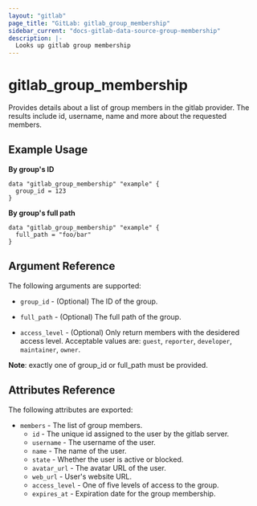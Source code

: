 ```yaml
---
layout: "gitlab"
page_title: "GitLab: gitlab_group_membership"
sidebar_current: "docs-gitlab-data-source-group-membership"
description: |-
  Looks up gitlab group membership
---
```


# gitlab\_group\_membership

Provides details about a list of group members in the gitlab provider. The results include id, username, name and more about the requested members.

## Example Usage

**By group's ID**

```hcl
data "gitlab_group_membership" "example" {
  group_id = 123
}
```

**By group's full path**

```hcl
data "gitlab_group_membership" "example" {
  full_path = "foo/bar"
}
```

## Argument Reference

The following arguments are supported:

* `group_id` - (Optional) The ID of the group.

* `full_path` - (Optional) The full path of the group.

* `access_level` - (Optional) Only return members with the desidered access level. Acceptable values are: `guest`, `reporter`, `developer`, `maintainer`, `owner`.

**Note**: exactly one of group_id or full_path must be provided.

## Attributes Reference

The following attributes are exported:

* `members` - The list of group members.
  * `id` - The unique id assigned to the user by the gitlab server.
  * `username` - The username of the user.
  * `name` - The name of the user.
  * `state` - Whether the user is active or blocked.
  * `avatar_url` - The avatar URL of the user.
  * `web_url` - User's website URL.
  * `access_level` - One of five levels of access to the group.
  * `expires_at` - Expiration date for the group membership.

